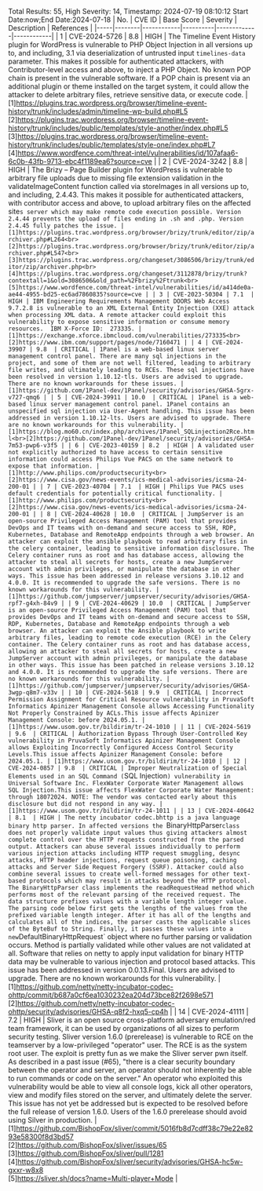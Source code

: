 Total Results: 55, High Severity: 14, Timestamp: 2024-07-19 08:10:12
Start Date:now;End Date:2024-07-18
| No. | CVE ID | Base Score | Severity | Description | References |
|-----|--------|------------|----------|-------------|------------|
| 1 | CVE-2024-5726 | 8.8  | HIGH | The Timeline Event History plugin for WordPress is vulnerable to PHP Object Injection in all versions up to, and including, 3.1 via deserialization of untrusted input `timelines-data` parameter. This makes it possible for authenticated attackers, with Contributor-level access and above, to inject a PHP Object. No known POP chain is present in the vulnerable software. If a POP chain is present via an additional plugin or theme installed on the target system, it could allow the attacker to delete arbitrary files, retrieve sensitive data, or execute code. | [1]https://plugins.trac.wordpress.org/browser/timeline-event-history/trunk/includes/admin/timeline-wp-build.php#L5<br>[2]https://plugins.trac.wordpress.org/browser/timeline-event-history/trunk/includes/public/templates/style-another/index.php#L5<br>[3]https://plugins.trac.wordpress.org/browser/timeline-event-history/trunk/includes/public/templates/style-one/index.php#L7<br>[4]https://www.wordfence.com/threat-intel/vulnerabilities/id/107afaa6-6c0b-43fb-9713-ebc4f1189ea6?source=cve |
| 2 | CVE-2024-3242 | 8.8  | HIGH | The Brizy – Page Builder plugin for WordPress is vulnerable to arbitrary file uploads due to missing file extension validation in the validateImageContent function called via storeImages in all versions up to, and including, 2.4.43. This makes it possible for authenticated attackers, with contributor access and above, to upload arbitrary files on the affected site`s server which may make remote code execution possible. Version 2.4.44 prevents the upload of files ending in .sh and .php. Version 2.4.45 fully patches the issue. | [1]https://plugins.trac.wordpress.org/browser/brizy/trunk/editor/zip/archiver.php#L264<br>[2]https://plugins.trac.wordpress.org/browser/brizy/trunk/editor/zip/archiver.php#L547<br>[3]https://plugins.trac.wordpress.org/changeset/3086506/brizy/trunk/editor/zip/archiver.php<br>[4]https://plugins.trac.wordpress.org/changeset/3112878/brizy/trunk?contextall=1&old=3086506&old_path=%2Fbrizy%2Ftrunk<br>[5]https://www.wordfence.com/threat-intel/vulnerabilities/id/a414de0a-ae44-4955-bd25-ec6ad7860835?source=cve |
| 3 | CVE-2023-50304 | 7.1  | HIGH | IBM Engineering Requirements Management DOORS Web Access 9.7.2.8 is vulnerable to an XML External Entity Injection (XXE) attack when processing XML data. A remote attacker could exploit this vulnerability to expose sensitive information or consume memory resources.  IBM X-Force ID:  273335. | [1]https://exchange.xforce.ibmcloud.com/vulnerabilities/273335<br>[2]https://www.ibm.com/support/pages/node/7160471 |
| 4 | CVE-2024-39907 | 9.8  | CRITICAL | 1Panel is a web-based linux server management control panel. There are many sql injections in the project, and some of them are not well filtered, leading to arbitrary file writes, and ultimately leading to RCEs. These sql injections have been resolved in version 1.10.12-tls. Users are advised to upgrade. There are no known workarounds for these issues. | [1]https://github.com/1Panel-dev/1Panel/security/advisories/GHSA-5grx-v727-qmq6 |
| 5 | CVE-2024-39911 | 10.0  | CRITICAL | 1Panel is a web-based linux server management control panel. 1Panel contains an unspecified sql injection via User-Agent handling. This issue has been addressed in version 1.10.12-lts. Users are advised to upgrade. There are no known workarounds for this vulnerability. | [1]https://blog.mo60.cn/index.php/archives/1Panel_SQLinjection2Rce.html<br>[2]https://github.com/1Panel-dev/1Panel/security/advisories/GHSA-7m53-pwp6-v3f5 |
| 6 | CVE-2023-40159 | 8.2  | HIGH | A validated user not explicitly authorized to have access to certain sensitive information could access Philips Vue PACS on the same network to expose that information. | [1]http://www.philips.com/productsecurity<br>[2]https://www.cisa.gov/news-events/ics-medical-advisories/icsma-24-200-01 |
| 7 | CVE-2023-40704 | 7.1  | HIGH | Philips Vue PACS uses default credentials for potentially critical functionality. | [1]http://www.philips.com/productsecurity<br>[2]https://www.cisa.gov/news-events/ics-medical-advisories/icsma-24-200-01 |
| 8 | CVE-2024-40628 | 10.0  | CRITICAL | JumpServer is an open-source Privileged Access Management (PAM) tool that provides DevOps and IT teams with on-demand and secure access to SSH, RDP, Kubernetes, Database and RemoteApp endpoints through a web browser. An attacker can exploit the ansible playbook to read arbitrary files in the celery container, leading to sensitive information disclosure. The Celery container runs as root and has database access, allowing the attacker to steal all secrets for hosts, create a new JumpServer account with admin privileges, or manipulate the database in other ways. This issue has been addressed in release versions 3.10.12 and 4.0.0. It is recommended to upgrade the safe versions. There is no known workarounds for this vulnerability. | [1]https://github.com/jumpserver/jumpserver/security/advisories/GHSA-rpf7-g4xh-84v9 |
| 9 | CVE-2024-40629 | 10.0  | CRITICAL | JumpServer is an open-source Privileged Access Management (PAM) tool that provides DevOps and IT teams with on-demand and secure access to SSH, RDP, Kubernetes, Database and RemoteApp endpoints through a web browser. An attacker can exploit the Ansible playbook to write arbitrary files, leading to remote code execution (RCE) in the Celery container. The Celery container runs as root and has database access, allowing an attacker to steal all secrets for hosts, create a new JumpServer account with admin privileges, or manipulate the database in other ways. This issue has been patched in release versions 3.10.12 and 4.0.0. It is recommended to upgrade the safe versions. There are no known workarounds for this vulnerability. | [1]https://github.com/jumpserver/jumpserver/security/advisories/GHSA-3wgp-q8m7-v33v |
| 10 | CVE-2024-5618 | 9.9  | CRITICAL | Incorrect Permission Assignment for Critical Resource vulnerability in PruvaSoft Informatics Apinizer Management Console allows Accessing Functionality Not Properly Constrained by ACLs.This issue affects Apinizer Management Console: before 2024.05.1. | [1]https://www.usom.gov.tr/bildirim/tr-24-1010 |
| 11 | CVE-2024-5619 | 9.6  | CRITICAL | Authorization Bypass Through User-Controlled Key vulnerability in PruvaSoft Informatics Apinizer Management Console allows Exploiting Incorrectly Configured Access Control Security Levels.This issue affects Apinizer Management Console: before 2024.05.1. | [1]https://www.usom.gov.tr/bildirim/tr-24-1010 |
| 12 | CVE-2024-0857 | 9.8  | CRITICAL | Improper Neutralization of Special Elements used in an SQL Command (`SQL Injection`) vulnerability in Universal Software Inc. FlexWater Corporate Water Management allows SQL Injection.This issue affects FlexWater Corporate Water Management: through 18072024. NOTE: The vendor was contacted early about this disclosure but did not respond in any way. | [1]https://www.usom.gov.tr/bildirim/tr-24-1011 |
| 13 | CVE-2024-40642 | 8.1  | HIGH | The netty incubator codec.bhttp is a java language binary http parser. In affected versions the `BinaryHttpParser` class does not properly validate input values thus giving attackers almost complete control over the HTTP requests constructed from the parsed output. Attackers can abuse several issues individually to perform various injection attacks including HTTP request smuggling, desync attacks, HTTP header injections, request queue poisoning, caching attacks and Server Side Request Forgery (SSRF). Attacker could also combine several issues to create well-formed messages for other text-based protocols which may result in attacks beyond the HTTP protocol. The BinaryHttpParser class implements the readRequestHead method which performs most of the relevant parsing of the received request. The data structure prefixes values with a variable length integer value. The parsing code below first gets the lengths of the values from the prefixed variable length integer. After it has all of the lengths and calculates all of the indices, the parser casts the applicable slices of the ByteBuf to String. Finally, it passes these values into a new `DefaultBinaryHttpRequest` object where no further parsing or validation occurs. Method is partially validated while other values are not validated at all. Software that relies on netty to apply input validation for binary HTTP data may be vulnerable to various injection and protocol based attacks. This issue has been addressed in version 0.0.13.Final. Users are advised to upgrade. There are no known workarounds for this vulnerability. | [1]https://github.com/netty/netty-incubator-codec-ohttp/commit/b687a0cf6ea1030232ea204d73bce82f2698e571<br>[2]https://github.com/netty/netty-incubator-codec-ohttp/security/advisories/GHSA-q8f2-hxq5-cp4h |
| 14 | CVE-2024-41111 | 7.2  | HIGH | Sliver is an open source cross-platform adversary emulation/red team framework, it can be used by organizations of all sizes to perform security testing. Sliver version 1.6.0 (prerelease) is vulnerable to RCE on the teamserver by a low-privileged "operator" user. The RCE is as the system root user. The exploit is pretty fun as we make the Sliver server pwn itself. As described in a past issue (#65), "there is a clear security boundary between the operator and server, an operator should not inherently be able to run commands or code on the server." An operator who exploited this vulnerability would be able to view all console logs, kick all other operators, view and modify files stored on the server, and ultimately delete the server. This issue has not yet be addressed but is expected to be resolved before the full release of version 1.6.0. Users of the 1.6.0 prerelease should avoid using Silver in production. | [1]https://github.com/BishopFox/sliver/commit/5016fb8d7cdff38c79e22e8293e58300f8d3bd57<br>[2]https://github.com/BishopFox/sliver/issues/65<br>[3]https://github.com/BishopFox/sliver/pull/1281<br>[4]https://github.com/BishopFox/sliver/security/advisories/GHSA-hc5w-gxxr-w8x8<br>[5]https://sliver.sh/docs?name=Multi-player+Mode |

